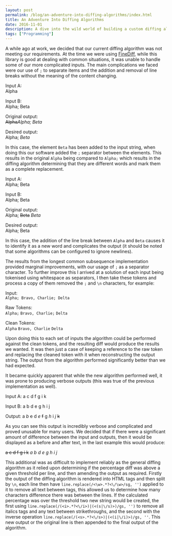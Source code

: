 ```yaml
---
layout: post
permalink: /blog/an-adventure-into-diffing-algorithms/index.html
title: An Adventure Into Diffing Algorithms
date: 2016-11-01
description: A dive into the wild world of building a custom diffing algorithms
tags: ["Programming"]
---
```

A while ago at work, we decided that our current diffing algorithm was not
meeting our requirements. At the time we were using
[FineDiff](http://www.raymondhill.net/finediff/viewdiff-ex.php), while this
library is good at dealing with common situations, it was unable to handle some
of our more complicated inputs. The main complications we faced were our use of
`;` to separate items and the addition and removal of line breaks without the
meaning of the content changing.

Input A:  
Alpha

Input B:  
Alpha; Beta

Original output:  
~~Alpha~~*Alpha; Beta*

Desired output:  
Alpha; *Beta*

In this case, the element `Beta` has been added to the input string, when doing
this our software added the `;` separator between the elements. This results in
the original `Alpha` being compared to `Alpha;` which results in the diffing
algorithm determining that they are different words and mark them as a complete
replacement.

Input A:  
Alpha; Beta

Input B:  
Alpha;
Beta

Original output:  
Alpha; ~~Beta~~
*Beta*

Desired output:  
Alpha;
Beta

In this case, the addition of the line break between `Alpha` and `Beta` causes
it to identify it as a new word and complicates the output (it should be noted
that some algorithms can be configured to ignore newlines).

The results from the longest common subsequence implementation provided marginal
improvements, with our usage of `;` as a separator character. To further improve
this I arrived at a solution of each input being tokenised using whitespace as
separators, I then take these tokens and process a copy of them removed the `;`
and `\n` characters, for example:

Input:  
`Alpha; Bravo, Charlie; Delta`

Raw Tokens:   
`Alpha;` `Bravo, Charlie;` `Delta`

Clean Tokens:  
`Alpha` `Bravo, Charlie` `Delta`

Upon doing this to each set of inputs the algorithm could be performed against
the clean tokens, and the resulting diff would produce the results we wanted. It
was then just a case of keeping a reference to the raw token and replacing the
cleaned token with it when reconstructing the output string. The output from the
algorithm performed significantly better than we had expected.

It became quickly apparent that while the new algorithm performed well, it was
prone to producing verbose outputs (this was true of the previous implementation
as well).

Input A: a c d f g i k

Input B: a b d e g h i j

Output: a *b* ~~c~~ d *e* ~~f~~ g *h* i *j* ~~k~~

As you can see this output is incredibly verbose and complicated and proved
unusable for many users. We decided that if there were a significant amount of
difference between the input and outputs, then it would be displayed as a before
and after text, in the last example this would produce:

~~a c d f g i k~~
*a b d e g h i j*

This additional was as difficult to implement reliably as the general diffing
algorithm as it relied upon determining if the percentage diff was above a given
threshold per line, and then amending the output as required. Firstly the output
of the diffing algorithm is rendered into HTML tags and then split by `\n`, each
line then have `line.replace(/<\w>.*?<\/\w>/sg, '')` applied to it to remove all
text between tags, this allowed us to determine how many characters difference
there was between the lines. If the calculated percentage was over the threshold
two new string would be created, the first using
`line.replace(/(<i>.*?<\/i>)|(<(s|\/s)>)/gs, '')` to remove all italics tags and
any text between strikethroughs, and the second with the inverse operation
`line.replace(/(<s>.*?<\/s>)|(<(i|\/i)>)/gs, ''`. This new output or the
original line is then appended to the final output of the algorithm.
